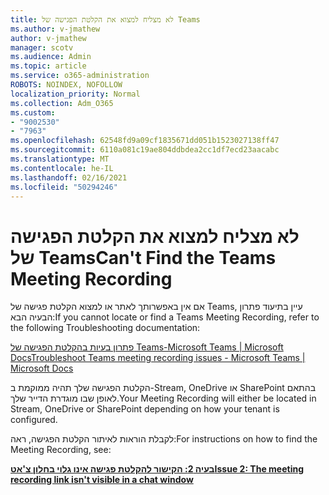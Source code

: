 ```yaml
---
title: לא מצליח למצוא את הקלטת הפגישה של Teams
ms.author: v-jmathew
author: v-jmathew
manager: scotv
ms.audience: Admin
ms.topic: article
ms.service: o365-administration
ROBOTS: NOINDEX, NOFOLLOW
localization_priority: Normal
ms.collection: Adm_O365
ms.custom:
- "9002530"
- "7963"
ms.openlocfilehash: 62548fd9a09cf1835671dd051b1523027138ff47
ms.sourcegitcommit: 6110a081c19ae804ddbdea2cc1df7ecd23aacabc
ms.translationtype: MT
ms.contentlocale: he-IL
ms.lasthandoff: 02/16/2021
ms.locfileid: "50294246"
---
```

# <a name="cant-find-the-teams-meeting-recording"></a><span data-ttu-id="fc35d-102">לא מצליח למצוא את הקלטת הפגישה של Teams</span><span class="sxs-lookup"><span data-stu-id="fc35d-102">Can't Find the Teams Meeting Recording</span></span>

<span data-ttu-id="fc35d-103">אם אין באפשרותך לאתר או למצוא הקלטת פגישה של Teams, עיין בתיעוד פתרון הבעיה הבא:</span><span class="sxs-lookup"><span data-stu-id="fc35d-103">If you cannot locate or find a Teams Meeting Recording, refer to the following Troubleshooting documentation:</span></span>

[<span data-ttu-id="fc35d-104">פתרון בעיות בהקלטת הפגישה של Teams-Microsoft Teams | Microsoft Docs</span><span class="sxs-lookup"><span data-stu-id="fc35d-104">Troubleshoot Teams meeting recording issues - Microsoft Teams | Microsoft Docs</span></span>](https://docs.microsoft.com/microsoftteams/troubleshoot/meetings/troubleshoot-meeting-recording-issues)

<span data-ttu-id="fc35d-105">הקלטת הפגישה שלך תהיה ממוקמת ב-Stream, OneDrive או SharePoint בהתאם לאופן שבו מוגדרת הדייר שלך.</span><span class="sxs-lookup"><span data-stu-id="fc35d-105">Your Meeting Recording will either be located in Stream, OneDrive or SharePoint depending on how your tenant is configured.</span></span>

<span data-ttu-id="fc35d-106">לקבלת הוראות לאיתור הקלטת הפגישה, ראה:</span><span class="sxs-lookup"><span data-stu-id="fc35d-106">For instructions on how to find the Meeting Recording, see:</span></span>

<span data-ttu-id="fc35d-107">**[בעיה 2: הקישור להקלטת פגישה אינו גלוי בחלון צ'אט](https://docs.microsoft.com/microsoftteams/troubleshoot/meetings/troubleshoot-meeting-recording-issues#issue-2-the-meeting-recording-link-isnt-visible-in-a-chat-window)**</span><span class="sxs-lookup"><span data-stu-id="fc35d-107">**[Issue 2: The meeting recording link isn't visible in a chat window](https://docs.microsoft.com/microsoftteams/troubleshoot/meetings/troubleshoot-meeting-recording-issues#issue-2-the-meeting-recording-link-isnt-visible-in-a-chat-window)**</span></span>
